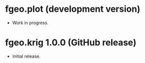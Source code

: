 # fgeo.plot (development version)

* Work in progress.

# fgeo.krig 1.0.0 (GitHub release)

* Initial release.
